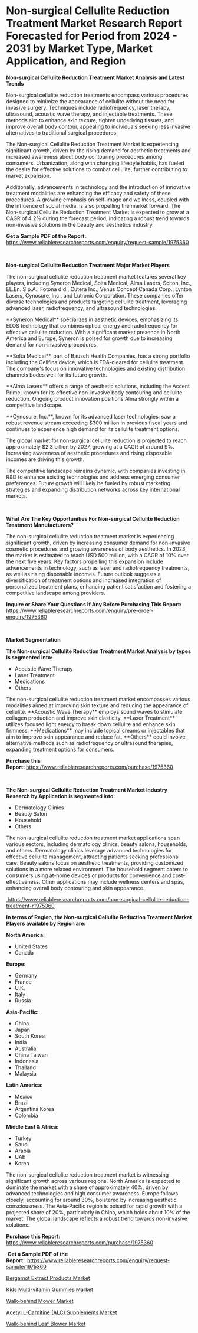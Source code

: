 <p><h1>Non-surgical Cellulite Reduction Treatment Market Research Report Forecasted for Period from 2024 -  2031 by Market Type, Market Application, and Region</h1></p><p><strong>Non-surgical Cellulite Reduction Treatment Market Analysis and Latest Trends</strong></p>
<p><p>Non-surgical cellulite reduction treatments encompass various procedures designed to minimize the appearance of cellulite without the need for invasive surgery. Techniques include radiofrequency, laser therapy, ultrasound, acoustic wave therapy, and injectable treatments. These methods aim to enhance skin texture, tighten underlying tissues, and improve overall body contour, appealing to individuals seeking less invasive alternatives to traditional surgical procedures.</p><p>The Non-surgical Cellulite Reduction Treatment Market is experiencing significant growth, driven by the rising demand for aesthetic treatments and increased awareness about body contouring procedures among consumers. Urbanization, along with changing lifestyle habits, has fueled the desire for effective solutions to combat cellulite, further contributing to market expansion.</p><p>Additionally, advancements in technology and the introduction of innovative treatment modalities are enhancing the efficacy and safety of these procedures. A growing emphasis on self-image and wellness, coupled with the influence of social media, is also propelling the market forward. The Non-surgical Cellulite Reduction Treatment Market is expected to grow at a CAGR of 4.2% during the forecast period, indicating a robust trend towards non-invasive solutions in the beauty and aesthetics industry.</p></p>
<p><strong>Get a Sample PDF of the Report:&nbsp;</strong> <a href="https://www.reliableresearchreports.com/enquiry/request-sample/1975360?utm_campaign=1588&utm_medium=2&utm_source=Github&utm_content=ia&utm_term=25102024&utm_id=non-surgical-cellulite-reduction-treatment">https://www.reliableresearchreports.com/enquiry/request-sample/1975360</a></p>
<p>&nbsp;</p>
<p><strong>Non-surgical Cellulite Reduction Treatment Major Market Players</strong></p>
<p><p>The non-surgical cellulite reduction treatment market features several key players, including Syneron Medical, Solta Medical, Alma Lasers, Sciton, Inc., EL.En. S.p.A., Fotona d.d., Cutera Inc., Venus Concept Canada Corp., Lynton Lasers, Cynosure, Inc., and Lutronic Corporation. These companies offer diverse technologies and products targeting cellulite treatment, leveraging advanced laser, radiofrequency, and ultrasound technologies.</p><p>**Syneron Medical** specializes in aesthetic devices, emphasizing its ELOS technology that combines optical energy and radiofrequency for effective cellulite reduction. With a significant market presence in North America and Europe, Syneron is poised for growth due to increasing demand for non-invasive procedures.</p><p>**Solta Medical**, part of Bausch Health Companies, has a strong portfolio including the Cellfina device, which is FDA-cleared for cellulite treatment. The company's focus on innovative technologies and existing distribution channels bodes well for its future growth.</p><p>**Alma Lasers** offers a range of aesthetic solutions, including the Accent Prime, known for its effective non-invasive body contouring and cellulite reduction. Ongoing product innovation positions Alma strongly within a competitive landscape.</p><p>**Cynosure, Inc.**, known for its advanced laser technologies, saw a robust revenue stream exceeding $300 million in previous fiscal years and continues to experience high demand for its cellulite treatment options.</p><p>The global market for non-surgical cellulite reduction is projected to reach approximately $2.3 billion by 2027, growing at a CAGR of around 9%. Increasing awareness of aesthetic procedures and rising disposable incomes are driving this growth.</p><p>The competitive landscape remains dynamic, with companies investing in R&D to enhance existing technologies and address emerging consumer preferences. Future growth will likely be fueled by robust marketing strategies and expanding distribution networks across key international markets.</p></p>
<p>&nbsp;</p>
<p><strong>What Are The Key Opportunities For Non-surgical Cellulite Reduction Treatment Manufacturers?</strong></p>
<p><p>The non-surgical cellulite reduction treatment market is experiencing significant growth, driven by increasing consumer demand for non-invasive cosmetic procedures and growing awareness of body aesthetics. In 2023, the market is estimated to reach USD 500 million, with a CAGR of 10% over the next five years. Key factors propelling this expansion include advancements in technology, such as laser and radiofrequency treatments, as well as rising disposable incomes. Future outlook suggests a diversification of treatment options and increased integration of personalized treatment plans, enhancing patient satisfaction and fostering a competitive landscape among providers.</p></p>
<p><strong>Inquire or Share Your Questions If Any Before Purchasing This Report:</strong> <a href="https://www.reliableresearchreports.com/enquiry/pre-order-enquiry/1975360?utm_campaign=1588&utm_medium=2&utm_source=Github&utm_content=ia&utm_term=25102024&utm_id=non-surgical-cellulite-reduction-treatment">https://www.reliableresearchreports.com/enquiry/pre-order-enquiry/1975360</a></p>
<p>&nbsp;</p>
<p><strong>Market Segmentation</strong></p>
<p><strong>The Non-surgical Cellulite Reduction Treatment Market Analysis by types is segmented into:</strong></p>
<p><ul><li>Acoustic Wave Therapy</li><li>Laser Treatment</li><li>Medications</li><li>Others</li></ul></p>
<p><p>The non-surgical cellulite reduction treatment market encompasses various modalities aimed at improving skin texture and reducing the appearance of cellulite. **Acoustic Wave Therapy** employs sound waves to stimulate collagen production and improve skin elasticity. **Laser Treatment** utilizes focused light energy to break down cellulite and enhance skin firmness. **Medications** may include topical creams or injectables that aim to improve skin appearance and reduce fat. **Others** could involve alternative methods such as radiofrequency or ultrasound therapies, expanding treatment options for consumers.</p></p>
<p><strong>Purchase this Report:&nbsp;</strong><a href="https://www.reliableresearchreports.com/purchase/1975360?utm_campaign=1588&utm_medium=2&utm_source=Github&utm_content=ia&utm_term=25102024&utm_id=non-surgical-cellulite-reduction-treatment">https://www.reliableresearchreports.com/purchase/1975360</a></p>
<p>&nbsp;</p>
<p><strong>The Non-surgical Cellulite Reduction Treatment Market Industry Research by Application is segmented into:</strong></p>
<p><ul><li>Dermatology Clinics</li><li>Beauty Salon</li><li>Household</li><li>Others</li></ul></p>
<p><p>The non-surgical cellulite reduction treatment market applications span various sectors, including dermatology clinics, beauty salons, households, and others. Dermatology clinics leverage advanced technologies for effective cellulite management, attracting patients seeking professional care. Beauty salons focus on aesthetic treatments, providing customized solutions in a more relaxed environment. The household segment caters to consumers using at-home devices or products for convenience and cost-effectiveness. Other applications may include wellness centers and spas, enhancing overall body contouring and skin appearance.</p></p>
<p><a href="https://www.reliableresearchreports.com/non-surgical-cellulite-reduction-treatment-r1975360?utm_campaign=1588&utm_medium=2&utm_source=Github&utm_content=ia&utm_term=25102024&utm_id=non-surgical-cellulite-reduction-treatment">&nbsp;https://www.reliableresearchreports.com/non-surgical-cellulite-reduction-treatment-r1975360</a></p>
<p><strong>In terms of Region, the Non-surgical Cellulite Reduction Treatment Market Players available by Region are:</strong></p>
<p>
    <p> <strong> North America: </strong>
        <ul>
            <li>United States</li>
            <li>Canada</li>
        </ul>
        </p> 
    <p> <strong> Europe: </strong>
        <ul>
            <li>Germany</li>
            <li>France</li>
            <li>U.K.</li>
            <li>Italy</li>
            <li>Russia</li>
        </ul>
        </p> 
    <p> <strong> Asia-Pacific: </strong>
        <ul>
            <li>China</li>
            <li>Japan</li>
            <li>South Korea</li>
            <li>India</li>
            <li>Australia</li>
            <li>China Taiwan</li>
            <li>Indonesia</li>
            <li>Thailand</li>
            <li>Malaysia</li>
        </ul>
        </p> 
    <p> <strong> Latin America: </strong>
        <ul>
            <li>Mexico</li>
            <li>Brazil</li>
            <li>Argentina Korea</li>
            <li>Colombia</li>
        </ul>
        </p> 
    <p> <strong> Middle East & Africa: </strong>
        <ul>
            <li>Turkey</li>
            <li>Saudi</li>
            <li>Arabia</li>
            <li>UAE</li>
            <li>Korea</li>
        </ul>
    </p>
    </p>
<p><p>The non-surgical cellulite reduction treatment market is witnessing significant growth across various regions. North America is expected to dominate the market with a share of approximately 40%, driven by advanced technologies and high consumer awareness. Europe follows closely, accounting for around 30%, bolstered by increasing aesthetic consciousness. The Asia-Pacific region is poised for rapid growth with a projected share of 20%, particularly in China, which holds about 10% of the market. The global landscape reflects a robust trend towards non-invasive solutions.</p></p>
<p><strong>Purchase this Report: </strong><a href="https://www.reliableresearchreports.com/purchase/1975360?utm_campaign=1588&utm_medium=2&utm_source=Github&utm_content=ia&utm_term=25102024&utm_id=non-surgical-cellulite-reduction-treatment">https://www.reliableresearchreports.com/purchase/1975360</a></p>
<p>&nbsp;<strong>Get a Sample PDF of the Report:&nbsp;&nbsp;</strong><a href="https://www.reliableresearchreports.com/enquiry/request-sample/1975360?utm_campaign=1588&utm_medium=2&utm_source=Github&utm_content=ia&utm_term=25102024&utm_id=non-surgical-cellulite-reduction-treatment">https://www.reliableresearchreports.com/enquiry/request-sample/1975360</a></p>
<p><strong></strong></p>
<p><p><a href="https://www.linkedin.com/pulse/exploring-bergamot-extract-products-market-dynamics-revenue-p25qc?utm_campaign=1588&utm_medium=2&utm_source=Github&utm_content=ia&utm_term=25102024&utm_id=non-surgical-cellulite-reduction-treatment">Bergamot Extract Products Market</a></p><p><a href="https://www.linkedin.com/pulse/kids-multi-vitamin-gummies-market-refracting-trends-consumer-tbxsc?utm_campaign=1588&utm_medium=2&utm_source=Github&utm_content=ia&utm_term=25102024&utm_id=non-surgical-cellulite-reduction-treatment">Kids Multi-vitamin Gummies Market</a></p><p><a href="https://www.linkedin.com/pulse/walk-behind-mower-market-size-share-trends-analysis-report-end-use-48ntc?utm_campaign=1588&utm_medium=2&utm_source=Github&utm_content=ia&utm_term=25102024&utm_id=non-surgical-cellulite-reduction-treatment">Walk-behind Mower Market</a></p><p><a href="https://www.linkedin.com/pulse/global-acetyl-l-carnitine-alc-supplements-market-forecast-0dbwc?utm_campaign=1588&utm_medium=2&utm_source=Github&utm_content=ia&utm_term=25102024&utm_id=non-surgical-cellulite-reduction-treatment">Acetyl L-Carnitine (ALC) Supplements Market</a></p><p><a href="https://www.linkedin.com/pulse/walk-behind-leaf-blower-market-analysis-product-segmentation-rrhoc?utm_campaign=1588&utm_medium=2&utm_source=Github&utm_content=ia&utm_term=25102024&utm_id=non-surgical-cellulite-reduction-treatment">Walk-behind Leaf Blower Market</a></p></p>
